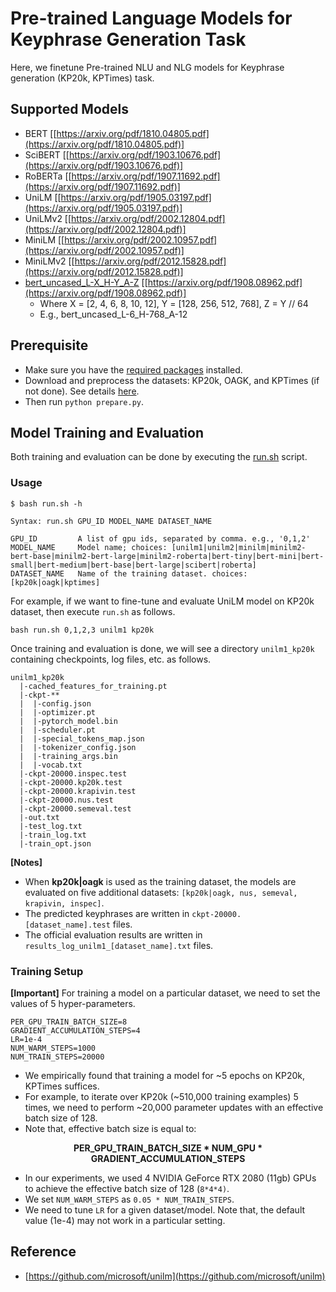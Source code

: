 # Pre-trained Language Models for Keyphrase Generation Task

Here, we finetune Pre-trained NLU and NLG models for Keyphrase generation (KP20k, KPTimes) task. 

## Supported Models

- BERT [[https://arxiv.org/pdf/1810.04805.pdf](https://arxiv.org/pdf/1810.04805.pdf)]
- SciBERT [[https://arxiv.org/pdf/1903.10676.pdf](https://arxiv.org/pdf/1903.10676.pdf)]
- RoBERTa [[https://arxiv.org/pdf/1907.11692.pdf](https://arxiv.org/pdf/1907.11692.pdf)]
- UniLM [[https://arxiv.org/pdf/1905.03197.pdf](https://arxiv.org/pdf/1905.03197.pdf)]
- UniLMv2 [[https://arxiv.org/pdf/2002.12804.pdf](https://arxiv.org/pdf/2002.12804.pdf)]
- MiniLM [[https://arxiv.org/pdf/2002.10957.pdf](https://arxiv.org/pdf/2002.10957.pdf)]
- MiniLMv2 [[https://arxiv.org/pdf/2012.15828.pdf](https://arxiv.org/pdf/2012.15828.pdf)]
- [bert_uncased_L-X_H-Y_A-Z](https://huggingface.co/google) [[https://arxiv.org/pdf/1908.08962.pdf](https://arxiv.org/pdf/1908.08962.pdf)]
    - Where X = [2, 4, 6, 8, 10, 12], Y = [128, 256, 512, 768], Z = Y // 64
    - E.g., bert_uncased_L-6_H-768_A-12

## Prerequisite

- Make sure you have the [required packages](https://github.com/wasiahmad/NeuralKpGen/blob/master/requirements.txt) installed.
- Download and preprocess the datasets: KP20k, OAGK, and KPTimes (if not done). See details [here](https://github.com/wasiahmad/NeuralKpGen/blob/master/data/README.md).
- Then run `python prepare.py`.


## Model Training and Evaluation

Both training and evaluation can be done by executing the [run.sh](https://github.com/wasiahmad/NeuralKpGen/blob/master/unilm/run.sh) script.

### Usage

```
$ bash run.sh -h

Syntax: run.sh GPU_ID MODEL_NAME DATASET_NAME

GPU_ID         A list of gpu ids, separated by comma. e.g., '0,1,2'
MODEL_NAME     Model name; choices: [unilm1|unilm2|minilm|minilm2-bert-base|minilm2-bert-large|minilm2-roberta|bert-tiny|bert-mini|bert-small|bert-medium|bert-base|bert-large|scibert|roberta]
DATASET_NAME   Name of the training dataset. choices: [kp20k|oagk|kptimes]
```

For example, if we want to fine-tune and evaluate UniLM model on KP20k dataset, then execute `run.sh` as follows.

```
bash run.sh 0,1,2,3 unilm1 kp20k
```

Once training and evaluation is done, we will see a directory `unilm1_kp20k` containing checkpoints, log files, etc. as follows.

```
unilm1_kp20k
  |-cached_features_for_training.pt
  |-ckpt-**
  |  |-config.json
  |  |-optimizer.pt
  |  |-pytorch_model.bin
  |  |-scheduler.pt
  |  |-special_tokens_map.json
  |  |-tokenizer_config.json
  |  |-training_args.bin
  |  |-vocab.txt
  |-ckpt-20000.inspec.test
  |-ckpt-20000.kp20k.test
  |-ckpt-20000.krapivin.test
  |-ckpt-20000.nus.test
  |-ckpt-20000.semeval.test
  |-out.txt
  |-test_log.txt
  |-train_log.txt
  |-train_opt.json
```

**[Notes]**

- When **kp20k|oagk** is used as the training dataset, the models are evaluated on five additional datasets: `[kp20k|oagk, nus, semeval, krapivin, inspec]`.
- The predicted keyphrases are written in `ckpt-20000.[dataset_name].test` files.
- The official evaluation results are written in `results_log_unilm1_[dataset_name].txt` files.

### Training Setup

**[Important]** For training a model on a particular dataset, we need to set the values of 5 hyper-parameters.

```
PER_GPU_TRAIN_BATCH_SIZE=8
GRADIENT_ACCUMULATION_STEPS=4
LR=1e-4
NUM_WARM_STEPS=1000
NUM_TRAIN_STEPS=20000
```

- We empirically found that training a model for ~5 epochs on KP20k, KPTimes suffices. 
- For example, to iterate over KP20k (~510,000 training examples) 5 times, we need to perform ~20,000 parameter updates with an effective batch size of 128.
- Note that, effective batch size is equal to:

<p align="center">
  <b>PER_GPU_TRAIN_BATCH_SIZE * NUM_GPU * GRADIENT_ACCUMULATION_STEPS</b>
</p>

- In our experiments, we used 4 NVIDIA GeForce RTX 2080 (11gb) GPUs to achieve the effective batch size of 128 (`8*4*4)`. 
- We set `NUM_WARM_STEPS` as `0.05 * NUM_TRAIN_STEPS`. 
- We need to tune `LR` for a given dataset/model. Note that, the default value (1e-4) may not work in a particular setting.

## Reference

- [https://github.com/microsoft/unilm](https://github.com/microsoft/unilm)


